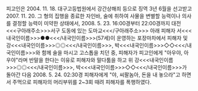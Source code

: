 피고인은 2004. 11. 18. 대구고등법원에서 강간상해죄 등으로 징역 3년 6월을 선고받고 2007. 11. 20. 그 형의 집행을 종료한 자인바, 술에 취하여 사물을 변별할 능력이나 의사를 결정할 능력이 미약한 상태에서, 
2008. 5. 23. 16:00경부터 22:00경까지 대전 <<<구아래주소>>>서구 도동에 있는 도마교<<</구아래주소>>> 아래 피해자 서<<<내국인이름>>>●●<<</내국인이름>>>(57세)이 운영하는 포장마차에서 피해자 및 강<<<내국인이름>>>◎◎<<</내국인이름>>>, 박<<<내국인이름>>>◇◇<<</내국인이름>>>와 함께 술을 마시고 고스톱을 치던 중, 피해자가 피고인에게 "아우야, 아우야"라며 반말을 한다는 이유로 피해자와 말다툼을 하고 위 강<<<내국인이름>>>◎◎<<</내국인이름>>>, 박<<<내국인이름>>>◇◇<<</내국인이름>>>가 돌아간 다음 2008. 5. 24. 02:30경 피해자에게 "야, 씨팔놈아, 돈을 내 놓으라"고 하면서 주먹으로 피해자의 머리부위를 2~3회 때려 피해자를 폭행하였다.